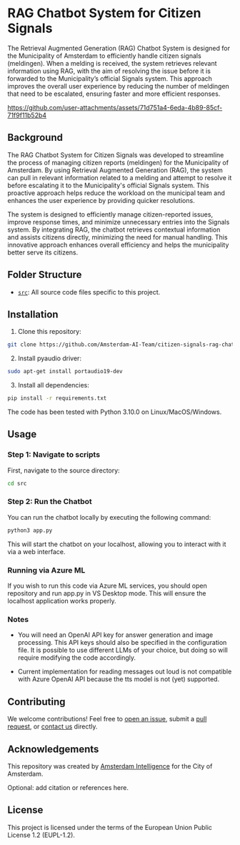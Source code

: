 # RAG Chatbot System for Citizen Signals

The Retrieval Augmented Generation (RAG) Chatbot System is designed for the Municipality of Amsterdam to efficiently handle citizen signals (meldingen). When a melding is received, the system retrieves relevant information using RAG, with the aim of resolving the issue before it is forwarded to the Municipality’s official Signals system. This approach improves the overall user experience by reducing the number of meldingen that need to be escalated, ensuring faster and more efficient responses.


https://github.com/user-attachments/assets/71d751a4-6eda-4b89-85cf-71f9f11b52b4


## Background

The RAG Chatbot System for Citizen Signals was developed to streamline the process of managing citizen reports (meldingen) for the Municipality of Amsterdam. By using Retrieval Augmented Generation (RAG), the system can pull in relevant information related to a melding and attempt to resolve it before escalating it to the Municipality's official Signals system. This proactive approach helps reduce the workload on the municipal team and enhances the user experience by providing quicker resolutions.

The system is designed to efficiently manage citizen-reported issues, improve response times, and minimize unnecessary entries into the Signals system. By integrating RAG, the chatbot retrieves contextual information and assists citizens directly, minimizing the need for manual handling. This innovative approach enhances overall efficiency and helps the municipality better serve its citizens.

## Folder Structure

* [`src`](./src): All source code files specific to this project.

## Installation 

1) Clone this repository:

```bash
git clone https://github.com/Amsterdam-AI-Team/citizen-signals-rag-chatbot-system.git
```

2) Install pyaudio driver:

```bash
sudo apt-get install portaudio19-dev
```

3) Install all dependencies:

```bash
pip install -r requirements.txt
```

The code has been tested with Python 3.10.0 on Linux/MacOS/Windows.

## Usage

### Step 1: Navigate to scripts

First, navigate to the source directory:

```bash
cd src
```

### Step 2: Run the Chatbot

You can run the chatbot locally by executing the following command:

```bash
python3 app.py
```

This will start the chatbot on your localhost, allowing you to interact with it via a web interface.

### Running via Azure ML

If you wish to run this code via Azure ML services, you should open repository and run app.py in VS Desktop mode. This will ensure the localhost application works properly.

### Notes

- You will need an OpenAI API key for answer generation and image processing. This API keys should also be specified in the configuration file. It is possible to use different LLMs of your choice, but doing so will require modifying the code accordingly. 

- Current implementation for reading messages out loud is not compatible with Azure OpenAI API because the tts model is not (yet) supported.


## Contributing

We welcome contributions! Feel free to [open an issue](https://github.com/Amsterdam-AI-Team/citizen-signals-rag-chatbot-system/issues), submit a [pull request](https://github.com/Amsterdam-AI-Team/citizen-signals-rag-chatbot-system/pulls), or [contact us](https://amsterdamintelligence.com/contact/) directly.

## Acknowledgements

This repository was created by [Amsterdam Intelligence](https://amsterdamintelligence.com/) for the City of Amsterdam.

Optional: add citation or references here.

## License 

This project is licensed under the terms of the European Union Public License 1.2 (EUPL-1.2).

